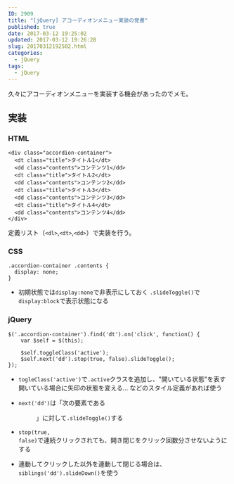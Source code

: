 ```yaml
---
ID: 2909
title: "[jQuery] アコーディオンメニュー実装の覚書"
published: true
date: 2017-03-12 19:25:02
updated: 2017-03-12 19:26:28
slug: 20170312192502.html
categories:
  - jQuery
tags:
  - jQuery
---
```


久々にアコーディオンメニューを実装する機会があったのでメモ。

## 実装

### HTML

```language-markup
<div class="accordion-container">
  <dt class="title">タイトル1</dt>
  <dd class="contents">コンテンツ1</dd>
  <dt class="title">タイトル2</dt>
  <dd class="contents">コンテンツ2</dd>
  <dt class="title">タイトル3</dt>
  <dd class="contents">コンテンツ3</dd>
  <dt class="title">タイトル4</dt>
  <dd class="contents">コンテンツ4</dd>
</div>
```

定義リスト（`<dl>`,`<dt>`,`<dd>`）で実装を行う。

### CSS

```language-css
.accordion-container .contents {
  display: none;
}
```

- 初期状態では`display:none`で非表示にしておく
  `.slideToggle()`で`display:block`で表示状態になる

### jQuery

```language-javascript
$('.accordion-container').find('dt').on('click', function() {
    var $self = $(this);

    $self.toggleClass('active');
    $self.next('dd').stop(true, false).slideToggle();
});
```

- <code>togleClass('active')</code>で<code>.active</code>クラスを追加し、"開いている状態"を表す
  開いている場合に矢印の状態を変える… などのスタイル定義があれば使う
- <code>next('dd')</code>は「次の要素である<code><dd></code>」に対して<code>.slideToggle()</code>する
- <code>stop(true, false)</code>で連続クリックされても、開き閉じをクリック回数分させないようにする

- 連動してクリックした以外を連動して閉じる場合は、`siblings('dd').slideDown()`を使う

